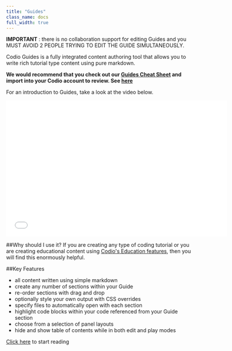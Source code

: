 ```yaml
---
title: "Guides"
class_name: docs
full_width: true
---
```


**IMPORTANT** : there is no collaboration support for editing Guides and you MUST AVOID 2 PEOPLE TRYING TO EDIT THE GUIDE SIMULTANEOUSLY.

Codio Guides is a fully integrated content authoring tool that allows you to write rich tutorial type content using pure markdown.

**We would recommend that you check out our [Guides Cheat Sheet](https://bitbucket.org/codiocontent/guides-cheat-sheet) and import into your Codio account to review. See [here](/docs/dashboard/projects/creating/)**

For an introduction to Guides, take a look at the video below.

<div class="video">
  <div class="video-wrapper">
    <iframe src="//player.vimeo.com/video/105219223" width="600" height="370" frameborder="0" webkitallowfullscreen mozallowfullscreen allowfullscreen></iframe>
  </div>
</div>

##Why should I use it?
If you are creating any type of coding tutorial or you are creating educational content using [Codio's Education features](/docs/quickstart/education), then you will find this enormously helpful.

##Key Features

- all content written using simple markdown
- create any number of sections within your Guide
- re-order sections with drag and drop
- optionally style your own output with CSS overrides
- specify files to automatically open with each section
- highlight code blocks within your code referenced from your Guide section
- choose from a selection of panel layouts
- hide and show table of contents while in both edit and play modes

[Click here](/docs/ide/tools/guides/overview/) to start reading